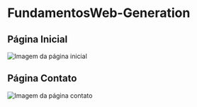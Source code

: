 # FundamentosWeb-Generation

## Página Inicial
![Imagem da página inicial](https://github.com/gustavokarl/FundamentosWeb-Generation/blob/main/images/snk_home.png)

## Página Contato
![Imagem da página contato](https://github.com/gustavokarl/FundamentosWeb-Generation/blob/main/images/snk_contact.png)
